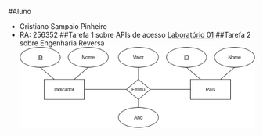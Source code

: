#Aluno
* Cristiano Sampaio Pinheiro
* RA: 256352
##Tarefa 1 sobre APIs de acesso
[Laboratório 01](notebook/lab01-api.lpynb)
##Tarefa 2 sobre Engenharia Reversa
![Diagrama Banco de Dados Usado](images/diagrama.png)

